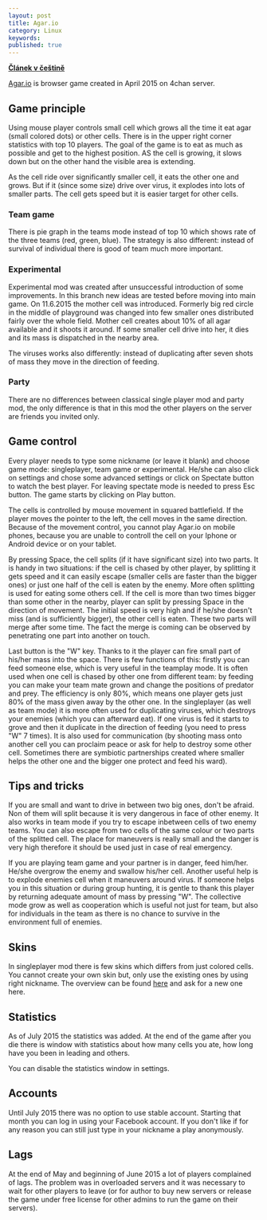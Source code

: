 ```yaml
---
layout: post
title: Agar.io
category: Linux
keywords:
published: true
---
```


**[Článek v češtině]({{site.baseurl}}/web/Agar.io)**

[Agar.io](http://www.agar.io/) is browser game created in April 2015 on 4chan server.

## Game principle
Using mouse player controls small cell which grows all the time it eat agar (small colored dots) or other cells. There is in the upper right corner statistics with top 10 players. The goal of the game is to eat as much as possible and get to the highest position. AS the cell is growing, it slows down but on the other hand the visible area is extending.

As the cell ride over significantly smaller cell, it eats the other one and grows. But if it (since some size) drive over virus, it explodes into lots of smaller parts. The cell gets speed but it is easier target for other cells.
### Team game
There is pie graph in the teams mode instead of top 10 which shows rate of the three teams (red, green, blue). The strategy is also different: instead of survival of individual there is good of team much more important.
### Experimental
Experimental mod was created after unsuccessful introduction of some improvements. In this branch new ideas are tested before moving into main game. On 11.6.2015 the mother cell was introduced. Formerly big red circle in the middle of playground was changed into few smaller ones distributed fairly over the whole field. Mother cell creates about 10% of all agar available and it shoots it around. If some smaller cell drive into her, it dies and its mass is dispatched in the nearby area.

The viruses works also differently: instead of duplicating after seven shots of mass they move in the direction of feeding.
### Party

There are no differences between classical single player mod and party mod, the only difference is that in this mod the other players on the server are friends you invited only.
## Game control

Every player needs to type some nickname (or leave it blank) and choose game mode: singleplayer, team game or experimental. He/she can also click on settings and chose some advanced settings or click on Spectate button to watch the best player. For leaving spectate mode is needed to press Esc button. The game starts by clicking on Play button.

The cells is controlled by mouse movement in squared battlefield. If the player moves the pointer to the left, the cell moves in the same direction. Because of the movement control, you cannot play Agar.io on mobile phones, because you are unable to controll the cell on your Iphone or Android device or on your tablet.

By pressing Space, the cell splits (if it have significant size) into two parts. It is handy in two situations: if the cell is chased by other player, by splitting it gets speed and it can easily escape (smaller cells are faster than the bigger ones) or just one half of the cell is eaten by the enemy. More often splitting is used for eating some others cell. If the cell is more than two times bigger than some other in the nearby, player can split by pressing Space in the direction of movement. The initial speed is very high and if he/she doesn't miss (and is sufficiently bigger), the other cell is eaten. These two parts will merge after some time. The fact the merge is coming can be observed by penetrating one part into another on touch.

Last button is the "W" key. Thanks to it the player can fire small part of his/her mass into the space. There is few functions of this: firstly you can feed someone else, which is very useful in the teamplay mode. It is often used when one cell is chased by other one from different team: by feeding you can make your team mate grown and change the positions of predator and prey. The efficiency is only 80%, which means one player gets just 80% of the mass given away by the other one. In the singleplayer (as well as team mode) it is more often used for duplicating viruses, which destroys your enemies (which you can afterward eat). If one virus is fed it starts to grove and then it duplicate in the direction of feeding (you need to press "W" 7 times). It is also used for communication (by shooting mass onto another cell you can proclaim peace or ask for help to destroy some other cell. Sometimes there are symbiotic partnerships created where smaller helps the other one and the bigger one protect and feed his ward).
## Tips and tricks

If you are small and want to drive in between two big ones, don't be afraid. Non of them will split because it is very dangerous in face of other enemy. It also works in team mode if you try to escape inbetween cells of two enemy teams. You can also escape from two cells of the same colour or two parts of the splitted cell. The place for maneuvers is really small and the danger is very high therefore it should be used just in case of real emergency.

If you are playing team game and your partner is in danger, feed him/her. He/she overgrow the enemy and swallow his/her cell. Another useful help is to explode enemies cell when it maneuvers around virus. If someone helps you in this situation or during group hunting, it is gentle to thank this player by returning adequate amount of mass by pressing "W". The collective mode grow as well as cooperation which is useful not just for team, but also for individuals in the team as there is no chance to survive in the environment full of enemies.
## Skins

In singleplayer mod there is few skins which differs from just colored cells. You cannot create your own skin but, only use the existing ones by using right nickname. The overview can be found [here](http://www.agarioguide.com/skins/) and ask for a new one here.
## Statistics

As of July 2015 the statistics was added. At the end of the game after you die there is window with statistics about how many cells you ate, how long have you been in leading and others.

You can disable the statistics window in settings.
## Accounts

Until July 2015 there was no option to use stable account. Starting that month you can log in using your Facebook account. If you don't like if for any reason you can still just type in your nickname a play anonymously.
## Lags
At the end of May and beginning of June 2015 a lot of players complained of lags. The problem was in overloaded servers and it was necessary to wait for other players to leave (or for author to buy new servers or release the game under free license for other admins to run the game on their servers).
